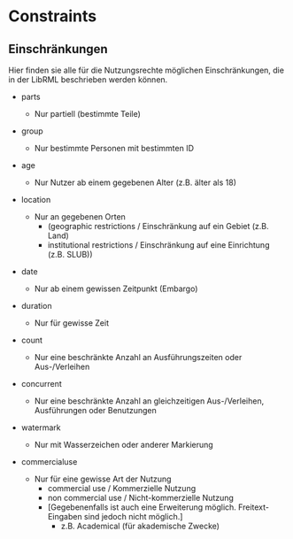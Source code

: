 # Constraints
## Einschränkungen

Hier finden sie alle für die Nutzungsrechte möglichen Einschränkungen, die in der LibRML beschrieben werden können. 


- parts 
    - Nur partiell (bestimmte Teile)

- group 
    - Nur bestimmte Personen mit bestimmten ID

- age 
    - Nur Nutzer ab einem gegebenen Alter (z.B. älter als 18)

- location 
    - Nur an gegebenen Orten 
        - (geographic restrictions / Einschränkung auf ein Gebiet (z.B. Land)
        - institutional restrictions / Einschränkung auf eine Einrichtung (z.B. SLUB))

- date
    - Nur ab einem gewissen Zeitpunkt (Embargo)

- duration
    - Nur für gewisse Zeit

- count 
    - Nur eine beschränkte Anzahl an Ausführungszeiten oder Aus-/Verleihen

- concurrent 
    - Nur eine beschränkte Anzahl an gleichzeitigen Aus-/Verleihen, Ausführungen oder Benutzungen

- watermark 
    - Nur mit Wasserzeichen oder anderer Markierung

- commercialuse 
    - Nur für eine gewisse Art der Nutzung 
        - commercial use / Kommerzielle Nutzung
        - non commercial use / Nicht-kommerzielle Nutzung
        - [Gegebenenfalls ist auch eine Erweiterung möglich. Freitext-Eingaben sind jedoch nicht möglich.]
            - z.B. Academical (für akademische Zwecke)